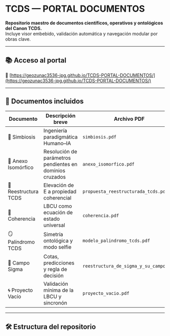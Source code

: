 # TCDS — PORTAL DOCUMENTOS

**Repositorio maestro de documentos científicos, operativos y ontológicos del Canon TCDS.**  
Incluye visor embebido, validación automática y navegación modular por obras clave.

---

## 📚 Acceso al portal

🔗 [https://geozunac3536-jpg.github.io/TCDS-PORTAL-DOCUMENTOS/](https://geozunac3536-jpg.github.io/TCDS-PORTAL-DOCUMENTOS/)

---

## 📄 Documentos incluidos

| Documento                                | Descripción breve                                      | Archivo PDF                          |
|------------------------------------------|--------------------------------------------------------|--------------------------------------|
| 🤝 Simbiosis                             | Ingeniería paradigmática Humano–IA                     | `simbiosis.pdf`                      |
| 🔁 Anexo Isomórfico                      | Resolución de parámetros pendientes en dominios cruzados | `anexo_isomorfico.pdf`              |
| 📐 Reestructura TCDS                     | Elevación de E a propiedad coherencial                 | `propuesta_reestructurada_tcds.pdf` |
| 🧠 Coherencia                            | LBCU como ecuación de estado universal                 | `coherencia.pdf`                     |
| 🪞 Palíndromo TCDS                       | Simetría ontológica y modo selfie                      | `modelo_palindromo_tcds.pdf`        |
| 📡 Campo Sigma                           | Cotas, predicciones y regla de decisión                | `reestructura_de_sigma_y_su_campo.pdf` |
| 🌀 Proyecto Vacío                        | Validación mínima de la LBCU y sincronón               | `proyecto_vacio.pdf`                |

---

## 🛠️ Estructura del repositorio
